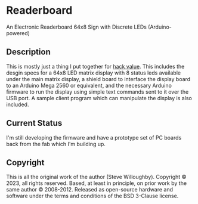# Readerboard
An Electronic Readerboard 64x8 Sign with Discrete LEDs (Arduino-powered)

## Description
This is mostly just a thing I put together for [hack value](http://www.catb.org/~esr/jargon/html/H/hack-value.html).
This includes the desgin specs for a 64x8 LED matrix display with 8 status leds available under the main matrix display,
a shield board to interface the display board to an Arduino Mega 2560 or equivalent, and the necessary Arduino firmware
to run the display using simple text commands sent to it over the USB port. A sample client program which can manipulate
the display is also included.

## Current Status
I'm still developing the firmware and have a prototype set of PC boards back from the fab which I'm building up.

## Copyright
This is all the original work of the author (Steve Willoughby). Copyright © 2023, all rights reserved. Based, at least in principle,
on prior work by the same author © 2008-2012. Released as open-source hardware and software under the terms and conditions of the 
BSD 3-Clause license.
